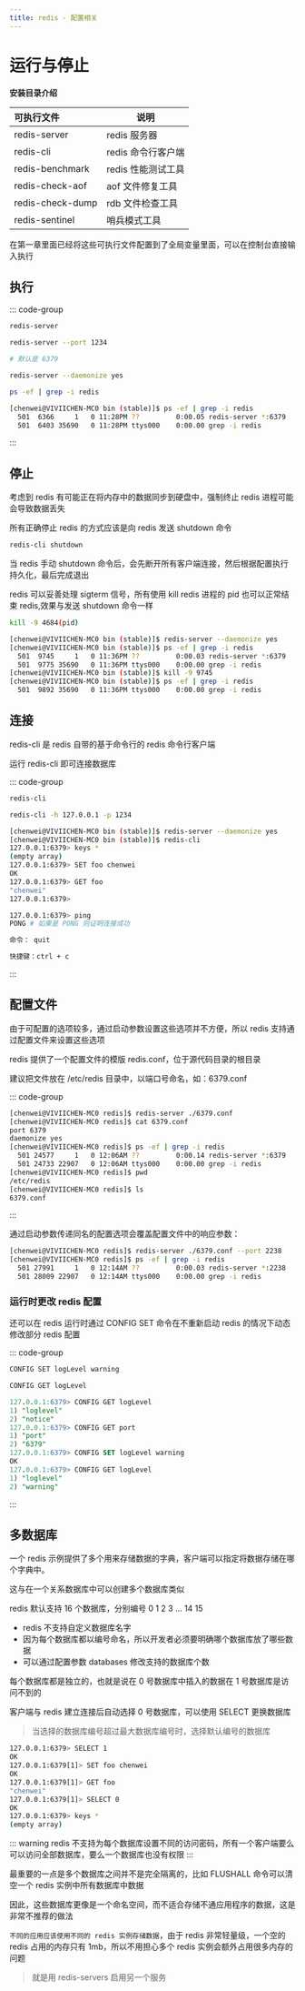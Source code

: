 ```yaml
---
title: redis - 配置相关
---
```


# 运行与停止

**安装目录介绍**

| 可执行文件       | 说明               |
| :--------------- | ------------------ |
| redis-server     | redis 服务器       |
| redis-cli        | redis 命令行客户端 |
| redis-benchmark  | redis 性能测试工具 |
| redis-check-aof  | aof 文件修复工具   |
| redis-check-dump | rdb 文件检查工具   |
| redis-sentinel   | 哨兵模式工具       |

在第一章里面已经将这些可执行文件配置到了全局变量里面，可以在控制台直接输入执行

## 执行

::: code-group

```bash [简单执行]
redis-server
```

```bash [修改端口号]
redis-server --port 1234

# 默认是 6379
```

```bash [守护进程模式运行]
redis-server --daemonize yes
```

```bash [查看运行进程]
ps -ef | grep -i redis

[chenwei@VIVIICHEN-MC0 bin (stable)]$ ps -ef | grep -i redis
  501  6366     1   0 11:28PM ??         0:00.05 redis-server *:6379
  501  6403 35690   0 11:28PM ttys000    0:00.00 grep -i redis
```

:::

## 停止

考虑到 redis 有可能正在将内存中的数据同步到硬盘中，强制终止 redis 进程可能会导致数据丢失

所有正确停止 redis 的方式应该是向 redis 发送 shutdown 命令

```bash
redis-cli shutdown
```

当 redis 手动 shutdown 命令后，会先断开所有客户端连接，然后根据配置执行持久化，最后完成退出

redis 可以妥善处理 sigterm 信号，所有使用 kill redis 进程的 pid 也可以正常结束 redis,效果与发送 shutdown 命令一样

```bash
kill -9 4684(pid)

[chenwei@VIVIICHEN-MC0 bin (stable)]$ redis-server --daemonize yes
[chenwei@VIVIICHEN-MC0 bin (stable)]$ ps -ef | grep -i redis
  501  9745     1   0 11:36PM ??         0:00.03 redis-server *:6379
  501  9775 35690   0 11:36PM ttys000    0:00.00 grep -i redis
[chenwei@VIVIICHEN-MC0 bin (stable)]$ kill -9 9745
[chenwei@VIVIICHEN-MC0 bin (stable)]$ ps -ef | grep -i redis
  501  9892 35690   0 11:36PM ttys000    0:00.00 grep -i redis
```

## 连接

redis-cli 是 redis 自带的基于命令行的 redis 命令行客户端

运行 redis-cli 即可连接数据库

::: code-group

```bash [直接连接]
redis-cli
```

```bash [指定地址与端口]
redis-cli -h 127.0.0.1 -p 1234
```

```bash [开启、连接并存储]
[chenwei@VIVIICHEN-MC0 bin (stable)]$ redis-server --daemonize yes
[chenwei@VIVIICHEN-MC0 bin (stable)]$ redis-cli
127.0.0.1:6379> keys *
(empty array)
127.0.0.1:6379> SET foo chenwei
OK
127.0.0.1:6379> GET foo
"chenwei"
127.0.0.1:6379>
```

```bash [ping 验证连接]
127.0.0.1:6379> ping
PONG # 如果是 PONG 则证明连接成功
```

```bash [断开连接]
命令： quit

快捷键：ctrl + c

```

:::

## 配置文件

由于可配置的选项较多，通过启动参数设置这些选项并不方便，所以 redis 支持通过配置文件来设置这些选项

redis 提供了一个配置文件的模版 redis.conf，位于源代码目录的根目录

建议把文件放在 /etc/redis 目录中，以端口号命名，如：6379.conf

::: code-group

```bash [通过配置文件运行]
[chenwei@VIVIICHEN-MC0 redis]$ redis-server ./6379.conf
[chenwei@VIVIICHEN-MC0 redis]$ cat 6379.conf
port 6379
daemonize yes
[chenwei@VIVIICHEN-MC0 redis]$ ps -ef | grep -i redis
  501 24577     1   0 12:06AM ??         0:00.14 redis-server *:6379
  501 24733 22907   0 12:06AM ttys000    0:00.00 grep -i redis
[chenwei@VIVIICHEN-MC0 redis]$ pwd
/etc/redis
[chenwei@VIVIICHEN-MC0 redis]$ ls
6379.conf
```

:::

通过启动参数传递同名的配置选项会覆盖配置文件中的响应参数：

```bash
[chenwei@VIVIICHEN-MC0 redis]$ redis-server ./6379.conf --port 2238
[chenwei@VIVIICHEN-MC0 redis]$ ps -ef | grep -i redis
  501 27991     1   0 12:14AM ??         0:00.03 redis-server *:2238
  501 28009 22907   0 12:14AM ttys000    0:00.00 grep -i redis
```

### 运行时更改 redis 配置

还可以在 redis 运行时通过 CONFIG SET 命令在不重新启动 redis 的情况下动态修改部分 redis 配置

::: code-group

```bash [SET 设置]
CONFIG SET logLevel warning
```

```sql [GET 拿]
CONFIG GET logLevel

127.0.0.1:6379> CONFIG GET logLevel
1) "loglevel"
2) "notice"
127.0.0.1:6379> CONFIG GET port
1) "port"
2) "6379"
127.0.0.1:6379> CONFIG SET logLevel warning
OK
127.0.0.1:6379> CONFIG GET logLevel
1) "loglevel"
2) "warning"
```

:::

## 多数据库

一个 redis 示例提供了多个用来存储数据的字典，客户端可以指定将数据存储在哪个字典中。

这与在一个关系数据库中可以创建多个数据库类似

redis 默认支持 16 个数据库，分别编号 0 1 2 3 ... 14 15

- redis 不支持自定义数据库名字
- 因为每个数据库都以编号命名，所以开发者必须要明确哪个数据库放了哪些数据
- 可以通过配置参数 databases 修改支持的数据库个数

每个数据库都是独立的，也就是说在 0 号数据库中插入的数据在 1 号数据库是访问不到的

客户端与 redis 建立连接后自动选择 0 号数据库，可以使用 SELECT 更换数据库

> 当选择的数据库编号超过最大数据库编号时，选择默认编号的数据库

```bash
127.0.0.1:6379> SELECT 1
OK
127.0.0.1:6379[1]> SET foo chenwei
OK
127.0.0.1:6379[1]> GET foo
"chenwei"
127.0.0.1:6379[1]> SELECT 0
OK
127.0.0.1:6379> keys *
(empty array)
```

::: warning
redis 不支持为每个数据库设置不同的访问密码，所有一个客户端要么可以访问全部数据库，要么一个数据库也没有权限
:::

最重要的一点是多个数据库之间并不是完全隔离的，比如 FLUSHALL 命令可以清空一个 redis 实例中所有数据库中数据

因此，这些数据库更像是一个命名空间，而不适合存储不通应用程序的数据，这是非常不推荐的做法

`不同的应用应该使用不同的 redis 实例存储数据`，由于 redis 非常轻量级，一个空的 redis 占用的内存只有 1mb，所以不用担心多个 redis 实例会额外占用很多内存的问题

> 就是用 redis-servers 启用另一个服务
